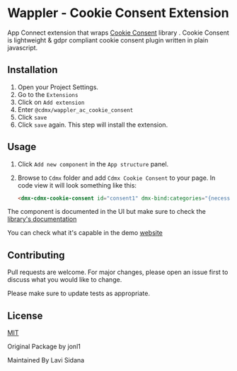 # Wappler - Cookie Consent Extension

App Connect extension that wraps [Cookie Consent](https://cookieconsent.orestbida.com) library .
Cookie Consent is lightweight & gdpr compliant cookie consent plugin written in plain javascript.

## Installation

1. Open your Project Settings.
2. Go to the `Extensions`
3. Click on `Add extension`
4. Enter `@cdmx/wappler_ac_cookie_consent`
5. Click `save`
6. Click `save` again. This step will install the extension.

## Usage

1. Click `Add new component` in the `App structure` panel.
2. Browse to `Cdmx` folder and add `Cdmx Cookie Consent` to your page. In code view it will look something like this:

    ```html
    <dmx-cdmx-cookie-consent id="consent1" dmx-bind:categories="{necessary:{enabled:true,readOnly:true,autoClear:''}}"></dmx-cdmx-cookie-consent>
    ```

The component is documented in the UI but make sure to check the [library's documentation](https://cookieconsent.orestbida.com)

You can check what it's capable in the demo [website](https://playground.cookieconsent.orestbida.com)

## Contributing

Pull requests are welcome. For major changes, please open an issue first
to discuss what you would like to change.

Please make sure to update tests as appropriate.

## License

[MIT](https://choosealicense.com/licenses/mit/)

Original Package by jonl1

Maintained By Lavi Sidana
